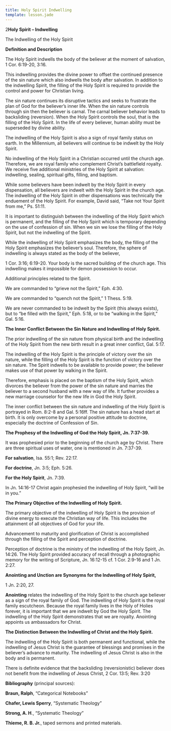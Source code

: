 ```yaml
---
title: Holy Spirit Indwelling
template: lesson.jade
---
```



2**Holy Spirit – Indwelling**

The Indwelling of the Holy Spirit

**Definition and Description**

The Holy Spirit indwells the body of the believer at the moment of
salvation, 1 Cor. 6:19-20, 3:16.

This indwelling provides the divine power to offset the continued
presence of the sin nature which also indwells the body after salvation.
In addition to the indwelling Spirit, the filling of the Holy Spirit is
required to provide the control and power for Christian living.

The sin nature continues its disruptive tactics and seeks to frustrate
the plan of God for the believer’s inner life. When the sin nature
controls through sin then the believer is carnal. The carnal believer
behavior leads to backsliding (reversion). When the Holy Spirit controls
the soul, that is the filling of the Holy Spirit. In the life of every
believer, human ability must be superseded by divine ability.

The indwelling of the Holy Spirit is also a sign of royal family status
on earth. In the Millennium, all believers will continue to be indwelt
by the Holy Spirit.

No indwelling of the Holy Spirit in a Christian occurred until the
church age. Therefore, we are royal family who complement Christ’s
battlefield royalty. We receive five additional ministries of the Holy
Spirit at salvation: indwelling, sealing, spiritual gifts, filling, and
baptism.

While some believers have been indwelt by the Holy Spirit in every
dispensation, all believers are indwelt with the Holy Spirit in the
church age. The indwelling of the Holy Spirit in other dispensations was
technically the enduement of the Holy Spirit. For example, David said,
“Take not Your Spirit from me,” Ps. 51:11.

It is important to distinguish between the indwelling of the Holy Spirit
which is permanent, and the filling of the Holy Spirit which is
temporary depending on the use of confession of sin. When we sin we lose
the filling of the Holy Spirit, but not the indwelling of the Spirit.

While the indwelling of Holy Spirit emphasizes the body, the filling of
the Holy Spirit emphasizes the believer’s soul. Therefore, the sphere of
indwelling is always stated as the body of the believer,

1 Cor. 3:16; 6:19-20. Your body is the sacred building of the church
age. This indwelling makes it impossible for demon possession to occur.

Additional principles related to the Spirit.

We are commanded to “grieve not the Spirit,” Eph. 4:30.

We are commanded to “quench not the Spirit,” 1 Thess. 5:19.

We are never commanded to be indwelt by the Spirit (this always exists),
but to “be filled with the Spirit,” Eph. 5:18, or to be “walking in the
Spirit,” Gal. 5:16.

**The Inner Conflict Between the Sin Nature and Indwelling of Holy
Spirit.**

The prior indwelling of the sin nature from physical birth and the
indwelling of the Holy Spirit from the new birth result in a great inner
conflict, Gal. 5:17.

The indwelling of the Holy Spirit is the principle of victory over the
sin nature, while the filling of the Holy Spirit is the function of
victory over the sin nature. The Spirit indwells to be available to
provide power; the believer makes use of that power by walking in the
Spirit.

Therefore, emphasis is placed on the baptism of the Holy Spirit, which
divorces the believer from the power of the sin nature and marries the
believer to a second husband with a new way of life. It further provides
a new marriage counselor for the new life in God the Holy Spirit.

The inner conflict between the sin nature and indwelling of the Holy
Spirit is portrayed in Rom. 8:2-8 and Gal. 5:16ff. The sin nature has a
head start at birth. It is only overcome by a personal positive attitude
to doctrine, especially the doctrine of Confession of Sin.

**The Prophesy of the Indwelling of God the Holy Spirit, Jn. 7:37-39.**

It was prophesied prior to the beginning of the church age by Christ.
There are three spiritual uses of water, one is mentioned in Jn.
7:37-39.

**For salvation**, Isa. 55:1; Rev. 22:17.

**For doctrine**, Jn. 3:5; Eph. 5:26.

**For the Holy Spirit**, Jn. 7:39.

In Jn. 14:16-17 Christ again prophesied the indwelling of Holy Spirit,
“will be in you.”

**The Primary Objective of the Indwelling of Holy Spirit.**

The primary objective of the indwelling of Holy Spirit is the provision
of divine energy to execute the Christian way of life. This includes the
attainment of all objectives of God for your life.

Advancement to maturity and glorification of Christ is accomplished
through the filling of the Spirit and perception of doctrine.

Perception of doctrine is the ministry of the indwelling of the Holy
Spirit, Jn. 14:26. The Holy Spirit provided accuracy of recall through a
photographic memory for the writing of Scripture, Jn. 16:12-15 cf. 1
Cor. 2:9-16 and 1 Jn. 2:27.

**Anointing and Unction are Synonyms for the Indwelling of Holy
Spirit,**

1 Jn. 2:20, 27.

**Anointing** relates the indwelling of the Holy Spirit to the church
age believer as a sign of the royal family of God. The indwelling of
Holy Spirit is the royal family escutcheon. Because the royal family
lives in the Holy of Holies forever, it is important that we are indwelt
by God the Holy Spirit. The indwelling of the Holy Spirit demonstrates
that we are royalty. Anointing appoints us ambassadors for Christ.

**The Distinction Between the Indwelling of Christ and the Holy
Spirit.**

The indwelling of the Holy Spirit is both permanent and functional,
while the indwelling of Jesus Christ is the guarantee of blessings and
promises in the believer’s advance to maturity. The indwelling of Jesus
Christ is also in the body and is permanent.

There is definite evidence that the backsliding (reversionistic)
believer does not benefit from the indwelling of Jesus Christ, 2 Cor.
13:5; Rev. 3:20

**Bibliography** (principal sources):

**Braun, Ralph**, “Categorical Notebooks”

**Chafer, Lewis Sperry**, “Systematic Theology”

**Strong, A. H**., “Systematic Theology”

**Thieme, R. B. Jr.**, taped sermons and printed materials.

